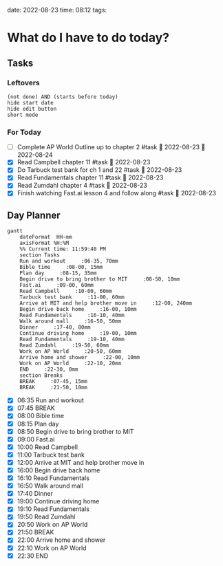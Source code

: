 date: 2022-08-23
time: 08:12
tags: 
# What do I have to do today?
## Tasks
### Leftovers
```tasks
(not done) AND (starts before today)
hide start date
hide edit button
short mode
```
### For Today
- [ ] Complete AP World Outline up to chapter 2 #task 🛫 2022-08-23 📅 2022-08-24 
- [x] Read Campbell chapter 11 #task 🛫 2022-08-23
- [x] Do Tarbuck test bank for ch 1 and 22 #task 🛫 2022-08-23
- [x] Read Fundamentals chapter 11 #task 🛫 2022-08-23
- [x] Read Zumdahl chapter 4 #task 🛫 2022-08-23
- [x] Finish watching Fast.ai lesson 4 and follow along #task 🛫 2022-08-23
## Day Planner
```mermaid
gantt
    dateFormat  HH-mm
    axisFormat %H:%M
    %% Current time: 11:59:40 PM
    section Tasks
    Run and workout     :06-35, 70mm
    Bible time     :08-00, 15mm
    Plan day     :08-15, 35mm
    Begin drive to bring brother to MIT     :08-50, 10mm
    Fast.ai     :09-00, 60mm
    Read Campbell     :10-00, 60mm
    Tarbuck test bank     :11-00, 60mm
    Arrive at MIT and help brother move in     :12-00, 240mm
    Begin drive back home     :16-00, 10mm
    Read Fundamentals     :16-10, 40mm
    Walk around mall     :16-50, 50mm
    Dinner     :17-40, 80mm
    Continue driving home     :19-00, 10mm
    Read Fundamentals     :19-10, 40mm
    Read Zumdahl     :19-50, 60mm
    Work on AP World     :20-50, 60mm
    Arrive home and shower     :22-00, 10mm
    Work on AP World     :22-10, 20mm
    END     :22-30, 0mm
    section Breaks
    BREAK     :07-45, 15mm
    BREAK     :21-50, 10mm
```

- [x] 06:35 Run and workout
- [x] 07:45 BREAK
- [x] 08:00 Bible time
- [x] 08:15 Plan day
- [x] 08:50 Begin drive to bring brother to MIT
- [x] 09:00 Fast.ai
- [x] 10:00 Read Campbell
- [x] 11:00 Tarbuck test bank
- [x] 12:00 Arrive at MIT and help brother move in
- [x] 16:00 Begin drive back home
- [x] 16:10 Read Fundamentals
- [x] 16:50 Walk around mall
- [x] 17:40 Dinner
- [x] 19:00 Continue driving home
- [x] 19:10 Read Fundamentals
- [x] 19:50 Read Zumdahl
- [x] 20:50 Work on AP World
- [x] 21:50 BREAK
- [x] 22:00 Arrive home and shower
- [x] 22:10 Work on AP World
- [x] 22:30 END
